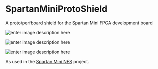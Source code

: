 


# SpartanMiniProtoShield
A proto/perfboard shield for the Spartan Mini FPGA development board


![enter image description here](https://lh3.googleusercontent.com/2wbPRz-nE1Fc0jCA2f07u5Me2V3H0UNUPrMFlLz3Twl0Yg7VeR5VOPqTKE0uDzywc4r05hFo4VHKxLDwUGt4AwSnZAaZkKsiXd9adMtz0fSHwO1DeRkM1_eBWd0WBOogVniMLl2L2cgKlpiEYo8FboDsb1nUN32IObfpBDq2vlQJhA5I2vb10pKMYY1vehKfrYLQuY_Zlh-YrsaNNhH5CbYEC6idkpA1AZDaOXOrPSAnS7jUr5EUhx1EIJVqBJlHOdIWO9OVjuv_jyUrRz5-Z4mwdfUDqM1IafEKwZUJDONwqSEysahrEuyYSCqwEHpiWuu1_euHWjV-lfo3SKZtZdNi4HIS1XkY0xOoQtB6_pXjHYLyHN9QsgzdODhzv6rUVm3ibE5WrTlHqlcNlxiArEMgLfdJpx5dNdbc_YCcuPN5Y6AVRe_zen7nu0x08xv6PcMZG4pDprgElbqOCxHCT7nAqFGeomliq8rcjdViluc7DenpiapIowLsyH_k2eMeFFRcEHxFmpeD0bXLOA9wijhxU-p-tScMewFEHZ686iMinjoxK3GBW3e_kd_2ow89t5gs3pH5pFPJa1QrME-cBf1KRHg0vg2SkGAANUXq=w1688-h949-no)

![enter image description here](https://lh3.googleusercontent.com/eeefYKwcRdxxkHmTPi6D5s8xJRYnAHaJXIY_S74f9kfCOiNwfqJWBo3RRuFCKG3pkpjW_MOPYPIFANHKSdgG7zIbD3iJhS0fh_G7nJ1YLpcCfIFpnByOlFWNmZsTXUf8obblsHgcW4ngKCjrV8hUlIvO5yguO3xboJWBDKGeqdaRV-OVYuQEbc93ienMqZIW4HLuNXQxlkSTl3B90KRuGfjQdlPjrq158nac027gjcpQUIr9y2HV9N5HFQmAzGrY37y7gFtuCXeSVXeVe4iLq2mg7VONuE-e2-9HwmFmQ5tz3fMsk-PIWOjzBabLXf_KzeoYV0-ZvPk_YA8MG1haDm_4JOUpVfa9gMx4jAFAGEtJF8sS0VJyimWUc0sugu1ytpZQZI5Dn0qjh6jnlRThrepD3b2oDW14G1AMkfNVC_yFMFf_rqiFoxQ7p_3XLB-QHSVD7XNn9fPk1JSXIleet39pnrnbAjOJiSwwxHf44C0gVR6tvATM0qlyaUNI3DtDN0vCbXIgDY8v2REErIxis63WkERT9Mtce4OJljkHyCwXzpxGe3D0dIxquZcOAwdErh5NEx2gPwp3kfWFIUshTdS3cWxjYE5Mm0evnET3=w1688-h949-k-no)

![enter image description here](https://lh3.googleusercontent.com/nBNiuSj_IdoI4wbylTjWe8ktIL3MoXxaDYgPPBEDJ3AYpXOrVAGqRX6b4bckdKY1lS7-5gFGHc0N_uYtWvcO5nT1lnXsf_jSYu6Rf45XtT1m77WLzpYW5jfe6YW-9u6VfxUyb1-iAz6D6x44Jhl5GO3lYm9ROuz088B5WYXPwpRf8uNRb4YMgErAdq8aCB4ZcMbgKeoqjoD_xJIPtC57Q_sxvkAMqUWkcYqR0o7GZyN8slMQ2wgeOCywj55JylHCUN5zGhMWPkXzdw30tsIuUQZgnysnF6hadnzpeLvQDwcXxvUWXgW9jc0fc1S-Q2P5o7PbYBhQZ6iVM20pUVJmGk1obGl_eJbKdMSYeeper_sLhDbzaF3_E8iQZxuC3lGxgr4cX8u5H1Yd_VbKCrtm8W_tqCRUXNmM_p-Mv0Oent62g6tO99K1UKfuvMQDkNixkdxv3ER3fIpx0VEMYooHULkDcP6znRD9SVVJ5qjWEweBFccARtlKVLSdgA-VaXuxWvmLHlA4PJV2HwmJ1UFDQz4qymGAJbXNoZeialkTuvqaWMjBEpgBB7v4uJaCV1708uLZkmL9yeNVVAvU4f0Ae_x-9WOKpI6n_ya10LSSg1dZSFa5U7Dz3y7hzu8MeQl2Vpoly-01VUTkoVSOEBXCNMawG6nJva0YHw=w1416-h796-no)

As used in the [Spartan Mini NES](https://github.com/jonthomasson/Spartan-Mini-NES) project.
